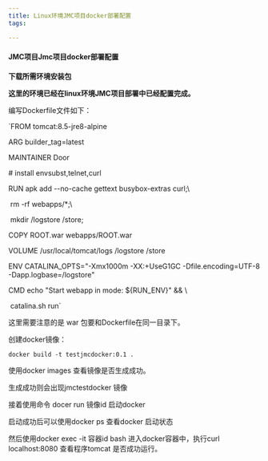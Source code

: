 ```yaml
---
title: Linux环境JMC项目docker部署配置
tags:

---
```


#### JMC项目Jmc项目docker部署配置

**下载所需环境安装包**

**这里的环境已经在linux环境JMC项目部署中已经配置完成。**

编写Dockerfile文件如下：

`FROM    tomcat:8.5-jre8-alpine

ARG builder_tag=latest

MAINTAINER      Door

\# install envsubst,telnet,curl

RUN     apk add --no-cache gettext busybox-extras curl;\

​                rm -rf webapps/*;\

​                mkdir /logstore /store;

COPY    ROOT.war webapps/ROOT.war

VOLUME  /usr/local/tomcat/logs /logstore /store

ENV     CATALINA_OPTS="-Xmx1000m -XX:+UseG1GC -Dfile.encoding=UTF-8 -Dapp.logbase=/logstore"

CMD     echo "Start webapp in mode: ${RUN_ENV}" && \

​        catalina.sh run`

这里需要注意的是 war 包要和Dockerfile在同一目录下。

创建docker镜像：

`docker build -t testjmcdocker:0.1 .`

使用docker images 查看镜像是否生成成功。

生成成功则会出现jmctestdocker 镜像

接着使用命令 docer run 镜像id 启动docker 

启动成功后可以使用docker ps 查看docker 启动状态

然后使用docker exec -it 容器id bash 进入docker容器中，执行curl localhost:8080 查看程序tomcat 是否成功运行。